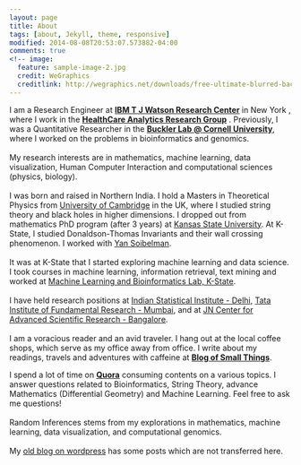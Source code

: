 ```yaml
---
layout: page
title: About
tags: [about, Jekyll, theme, responsive]
modified: 2014-08-08T20:53:07.573882-04:00
comments: true
<!-- image:
  feature: sample-image-2.jpg
  credit: WeGraphics
  creditlink: http://wegraphics.net/downloads/free-ultimate-blurred-background-pack/ -->
---
```

I am a Research Engineer at [**IBM T J Watson Research Center**](http://www.research.ibm.com) in New York , where I work in the [**HealthCare Analytics Research Group**](http://www.research.ibm.com/healthcare/) . Previously, I was a Quantitative Researcher in the [**Buckler Lab @ Cornell University**](http://www.maizegenetics.net), where I worked on the problems in bioinformatics and genomics.
<br><br>
My research interests are in mathematics, machine learning, data visualization, Human Computer Interaction and computational sciences (physics, biology).
<br><br>
I was born and raised in Northern India. I hold a Masters in Theoretical Physics from [University of Cambridge](https://www.cam.ac.uk) in the UK, where I studied string theory and black holes in higher dimensions. I dropped out from mathematics PhD program (after 3 years) at [Kansas State University](https://www.ksu.edu). At K-State, I studied Donaldson-Thomas Invariants and their wall crossing phenomenon. I worked with [Yan Soibelman](http://www.math.ksu.edu/~soibel/).
<br><br>
It was at K-State that I started exploring machine learning and data science. I took courses in machine learning, information retrieval, text mining and worked at [Machine Learning and Bioinformatics Lab, K-State](http://people.cis.ksu.edu/~dcaragea/mlb/doku.php).
<br><br>
I have held research positions at [Indian Statistical Institute - Delhi](http://www.isid.ac.in/), [Tata Institute of Fundamental Research - Mumbai](http://www.theory.tifr.res.in), and at [JN Center for Advanced Scientific Research - Bangalore](http://www.jncasr.ac.in).
<br><br>
I am a voracious reader and an avid traveler. I hang out at the local coffee shops, which serve as my office away from office. I write about my readings, travels and adventures with caffeine at [**Blog of Small Things**](http://januverma.tumblr.com/).

I spend a lot of time on [**Quora**](https://www.quora.com/Janu-Verma-2) consuming contents on a various topics. I answer questions related to Bioinformatics, String Theory, advance Mathematics (Differential Geometry) and Machine Learning. Feel free to ask me questions!
<br><br>
Random Inferences stems from my explorations in mathematics, machine learning, data visualization, and computational genomics.
<br><br>
My [old blog on wordpress](https://januverma.wordpress.com/) has some posts which are not transferred here. 